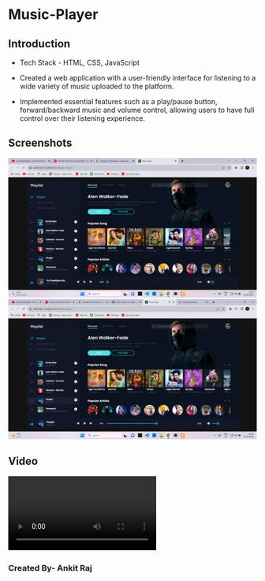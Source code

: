 # Music-Player

## Introduction
- Tech Stack - HTML, CSS, JavaScript

- Created a web application with a user-friendly interface for listening to a wide variety of music uploaded to the
  platform.

- Implemented essential features such as a play/pause button, forward/backward music and volume control, allowing
  users to have full control over their listening experience.


## Screenshots
![Screenshot 1](./img_vid/1.png)
![Screenshot 2](./img_vid/2.png)


## Video
![Watch the video](./img_vid/video.mp4)

  

### Created By- Ankit Raj

